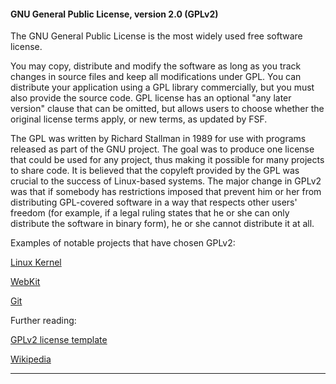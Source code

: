 #### GNU General Public License, version 2.0 (GPLv2)

The GNU General Public License is the most widely used free software license. 

You may copy, distribute and modify the software as long as you track changes in source files and keep all modifications under GPL. You can distribute your application using a GPL library commercially, but you must also provide the source code. GPL license has an optional "any later version" clause that can be omitted, but allows users to choose whether the original license terms apply, or new terms, as updated by FSF.

The GPL was written by Richard Stallman in 1989 for use with programs released as part of the GNU project. The goal was to produce one license that could be used for any project, thus making it possible for many projects to share code. It is believed that the copyleft provided by the GPL was crucial to the success of Linux-based systems. The major change in GPLv2 was that if somebody has restrictions imposed that prevent him or her from distributing GPL-covered software in a way that respects other users' freedom (for example, if a legal ruling states that he or she can only distribute the software in binary form), he or she cannot distribute it at all.

Examples of notable projects that have chosen GPLv2:

[Linux Kernel](http://www.kernel.org "Linux Kernel")

[WebKit](http://www.webkit.org/coding/lgpl-license.html "WebKit")

[Git](http://git-scm.com/about/free-and-open-source "Git")

Further reading:

[GPLv2 license template](http://opensource.org/licenses/GPL-2.0 "GPLv2 license")

[Wikipedia](http://en.wikipedia.org/wiki/GNU_General_Public_License#Version_2 "Wikipedia")
***
